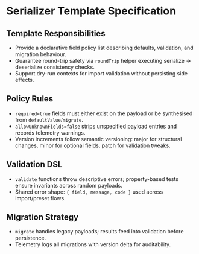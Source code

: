 # Serializer Template Specification

## Template Responsibilities
- Provide a declarative field policy list describing defaults, validation, and migration behaviour.
- Guarantee round-trip safety via `roundTrip` helper executing serialize → deserialize consistency checks.
- Support dry-run contexts for import validation without persisting side effects.

## Policy Rules
- `required=true` fields must either exist on the payload or be synthesised from `defaultValue`/`migrate`.
- `allowUnknownFields=false` strips unspecified payload entries and records telemetry warnings.
- Version increments follow semantic versioning: major for structural changes, minor for optional fields, patch for validation tweaks.

## Validation DSL
- `validate` functions throw descriptive errors; property-based tests ensure invariants across random payloads.
- Shared error shape: `{ field, message, code }` used across import/preset flows.

## Migration Strategy
- `migrate` handles legacy payloads; results feed into validation before persistence.
- Telemetry logs all migrations with version delta for auditability.

